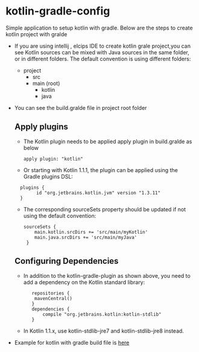 # kotlin-gradle-config

Simple application to setup kotlin with gradle. Below are the steps to create kotlin project with gralde

- If you are using intellij , elcips IDE to create kotlin grale project,you can see Kotlin sources can be mixed with Java sources in the same folder, or in different folders. The default convention is using different folders:
  
  - project
    - src
     - main (root)
       - kotlin
       - java
- You can see the build.gralde file in project root folder 
  ## Apply plugins 
  - The Kotlin plugin needs to be applied apply plugin in build.gralde as below
    ```
    apply plugin: "kotlin"
    ```
   - Or  starting with Kotlin 1.1.1, the plugin can be applied using the Gradle plugins DSL:
    ```
      plugins {
            id "org.jetbrains.kotlin.jvm" version "1.3.11"
      }
    ```
    - The corresponding sourceSets property should be updated if not using the default convention:
      ```
      sourceSets {
          main.kotlin.srcDirs += 'src/main/myKotlin'
          main.java.srcDirs += 'src/main/myJava'
       }
      ```
  ## Configuring Dependencies
  - In addition to the kotlin-gradle-plugin as shown above, you need to add a dependency on the Kotlin standard library:
     ```
        repositories {
         mavenCentral()
        }
        dependencies {
            compile "org.jetbrains.kotlin:kotlin-stdlib"
        }
     ```
   - In Kotlin 1.1.x, use kotlin-stdlib-jre7 and kotlin-stdlib-jre8 instead.
   
 - Example for kotlin with gradle build file is [here](https://github.com/PradnyaBorkar/kotlin-gradle-config/blob/master/build.gradle)
